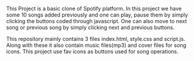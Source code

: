 This Project is a basic clone of Spotify platform.
In this project we have some 10 songs added previously and one can play, pause them by simply clicking the buttons coded through javascript. One can also move to next
song or previous song by simply clicking next and previous buttons.

This repository mainly contains 3 files index.html, style.css and script.js. Along with these it also contain music files(mp3) and cover files for song icons.
This project use fav icons as buttons used for song operations.

